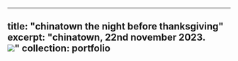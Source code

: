 
---
title: "chinatown the night before thanksgiving"
excerpt: "chinatown, 22nd november 2023.<br/><img src="https://media.discordapp.net/attachments/1018203420143910923/1366764086196441240/image.jpg?ex=681221bf&is=6810d03f&hm=b5df34230e5661cca0e0b348cbadd05aa46d96b1fcad0e309dca488a2239069d&=&format=webp&width=680&height=1208">"
collection: portfolio
---

